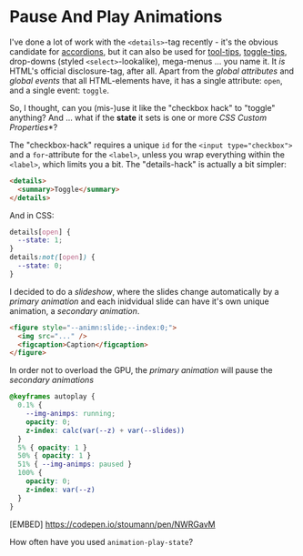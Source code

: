 # Pause And Play Animations

I've done a lot of work with the `<details>`-tag recently - it's the obvious candidate for [accordions](https://codepen.io/stoumann/pen/ExydEYL), but it can also be used for [tool-tips](https://css-tricks.com/exploring-what-the-details-and-summary-elements-can-do/), [toggle-tips](https://codepen.io/stoumann/pen/abZXxPx), drop-downs (styled `<select>`-lookalike), mega-menus ... you name it. It *is* HTML's official disclosure-tag, after all. Apart from the *global attributes* and *global events* that all HTML-elements have, it has a single attribute: `open`, and a single event: `toggle`. 

So, I thought, can you (mis-)use it like the "checkbox hack" to "toggle" anything?
And ... what if the **state** it sets is one or more *CSS Custom Properties**?

The "checkbox-hack" requires a unique `id` for the `<input type="checkbox">` and a `for`-attribute for the `<label>`, unless you wrap everything within the `<label>`, which limits you a bit. The "details-hack" is actually a bit simpler:

```html
<details>
  <summary>Toggle</summary>
</details>
```

And in CSS:

```css
details[open] {
  --state: 1;
}
details:not([open]) {
  --state: 0;
}
```

I decided to do a *slideshow*, where the slides change automatically by a *primary animation* and each inidvidual slide can have it's own unique animation, a *secondary animation*.

```html
<figure style="--animn:slide;--index:0;">
  <img src="..." />
  <figcaption>Caption</figcaption>
</figure>
```


In order not to overload the GPU, the *primary animation* will pause the *secondary animations*


```css
@keyframes autoplay {
  0.1% {
    --img-animps: running;
    opacity: 0;
    z-index: calc(var(--z) + var(--slides))
  }
  5% { opacity: 1 }
  50% { opacity: 1 }
  51% { --img-animps: paused }
  100% {
    opacity: 0;
    z-index: var(--z)
  }
}
```

[EMBED]
https://codepen.io/stoumann/pen/NWRGavM



How often have you used `animation-play-state`?



